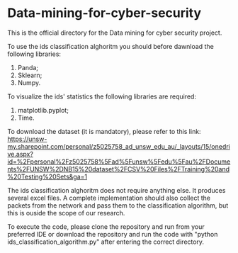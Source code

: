 # Data-mining-for-cyber-security
This is the official directory for the Data mining for cyber security project.

To use the ids classification alghoritm you should before dawnload the following libraries:
1. Panda;
2. Sklearn;
3. Numpy.

To visualize the ids' statistics the following libraries are required:
1. matplotlib.pyplot;
2. Time.

To download the dataset (it is mandatory), please refer to this link: https://unsw-my.sharepoint.com/personal/z5025758_ad_unsw_edu_au/_layouts/15/onedrive.aspx?id=%2Fpersonal%2Fz5025758%5Fad%5Funsw%5Fedu%5Fau%2FDocuments%2FUNSW%2DNB15%20dataset%2FCSV%20Files%2FTraining%20and%20Testing%20Sets&ga=1

The ids classification alghoritm does not require anything else. It produces several excel files.
A complete implementation should also collect the packets from the network and pass them to the classification algorithm, but this is ouside the scope of our research.

To execute the code, please clone the repository and run from your preferred IDE or download the repository and run the code with "python ids_classification_algorithm.py" after entering the correct directory.
